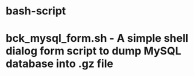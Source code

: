 # bash-script

# bck_mysql_form.sh - A simple shell dialog form script to dump MySQL database into .gz file
